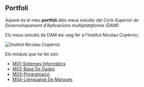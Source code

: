 ## Portfoli

Aquest és el meu **portfoli** dels meus estudis del *Cicle Superior de Desenvolupament d'Aplicacions multiplataforma (DAM)*.

Els meus estudis de DAM els vaig fer a l'Institut Nicolau Copèrnic:

<img src="https://copernic.cat/images/logos/logo-header.png" witdh="200" alt="Institut Nicolau Copèrnic">

Els mòduls que he fet són:

- [M01-Sistemes Informàtics](https://github.com/JorgeGilGuillen/Portfoli/tree/main/Moduls/M01-SistemesInformatics)
- [M02-Base De Dades](https://github.com/JorgeGilGuillen/Portfoli/tree/main/Moduls/M02-BasesDades)
- [M03-Programació](https://github.com/JorgeGilGuillen/Portfoli/tree/main/Moduls/M03-Programacio)
- [M04-Llenguatge De Marques](https://github.com/JorgeGilGuillen/Portfoli/tree/main/Moduls/M04-LlenguatgesDeMarques)
